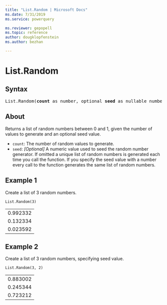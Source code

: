 ```yaml
---
title: "List.Random | Microsoft Docs"
ms.date: 7/31/2019
ms.service: powerquery

ms.reviewer: gepopell
ms.topic: reference
author: dougklopfenstein
ms.author: bezhan

---
```

# List.Random

## Syntax

<pre>
List.Random(<b>count</b> as number, optional <b>seed</b> as nullable number) as list
</pre>
  
## About  
Returns a list of random numbers between 0 and 1, given the number of values to generate and an optional seed value. <ul> <li><code>count</code>: The number of random values to generate.</li> <li><code>seed</code>: <i>[Optional]</i> A numeric value used to seed the random number generator. If omitted a unique list of random numbers is generated each time you call the function. If you specify the seed value with a number every call to the function generates the same list of random numbers.</li> </ul>

## Example 1
Create a list of 3 random numbers.

```powerquery-m
List.Random(3)
```

<table> <tr><td>0.992332</td></tr> <tr><td>0.132334</td></tr> <tr><td>0.023592</td></tr> </table>

## Example 2
Create a list of 3 random numbers, specifying seed value.

```powerquery-m
List.Random(3, 2)
```

<table> <tr><td>0.883002</td></tr> <tr><td>0.245344</td></tr> <tr><td>0.723212</td></tr> </table>
